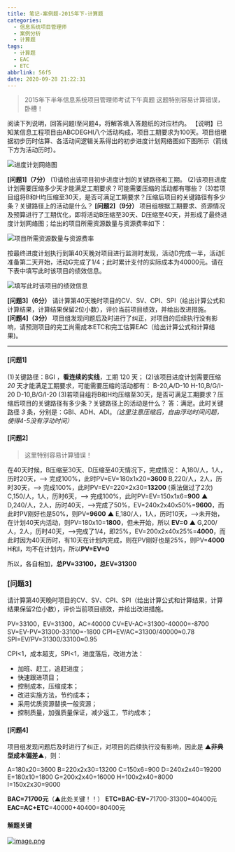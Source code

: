 ```yaml
---
title: 笔记-案例题-2015年下-计算题
categories:
  - 信息系统项目管理师
  - 案例分析
  - 计算题
tags:
  - 计算题
  - EAC
  - ETC
abbrlink: 56f5
date: 2020-09-28 21:22:31
---
```


> 2015年下半年信息系统项目管理师考试下午真题
> 这题特别容易计算错误，卧槽！

阅读下列说明，回答问题l至问题4，将解答填入答题纸的对应栏内。
【说明】已知某信息工程项目由ABCDEGHI八个活动构成，项目工期要求为100天。项目组根据初步历时估算、各活动间逻辑关系得出的初步进度计划网络图如下图所示（箭线下方为活动历时）。

![进度计划网络图](https://i.loli.net/2020/09/28/hNVKzXnWasC8pMr.png)

**[问题1]（7分）**
(1)请给出该项目初步进度计划的关键路径和工期。
(2)该项目进度计划需要压缩多少天才能满足工期要求？可能需要压缩的活动都有哪些？
(3)若项目组将B和H均压缩至30天，是否可满足工期要求？压缩后项目的关键路径有多少条？关键路径上的活动是什么？
**[问题2]（9分）**
项目组根据工期要求、资源情况及预算进行了工期优化，即将活动B压缩至30天、D压缩至40天，并形成了最终进度计划网络图；给出的项目所需资源数量与资源费率如下：

![项目所需资源数量与资源费率](https://i.loli.net/2020/09/28/LY6B3ZEAPqkIahl.png)

按最终进度计划执行到第40天晚对项目进行监测时发现，活动D完成一半，活动E准备第二天开始，活动G完成了1/4；此时累计支付的实际成本为40000元。请在下表中填写此时该项目的绩效信息。

![填写此时该项目的绩效信息](https://i.loli.net/2020/09/28/vPQ4JomAXSc2TkI.png)

**[问题3]（6分）**
请计算第40天晚时项目的CV、SV、CPI、SPI（给出计算公式和计算结果，计算结果保留2位小数），评价当前项目绩效，并给出改进措施。  
**[问题4]（3分）**
项目组发现问题后及时进行了纠正，对项目的后续执行没有影响，请预测项目的完工尚需成本ETC和完工估算EAC（给出计算公式和计算结果)。

<!-- more -->

---

#### [问题1]

(1)关键路径：BGI ，**看连续的实线**，工期 120 天；
(2)该项目进度计划需要压缩 *20* 天才能满足工期要求，可能需要压缩的活动都有：
B-20,A/D-10
H-10,B/G/I-20
D-10,B/G/I-20
(3)若项目组将B和H均压缩至30天，是否可满足工期要求？压缩后项目的关键路径有多少条？关键路径上的活动是什么？
答：满足。此时关键路径 *3* 条，分别是：GBI、ADH、ADI。*（这里注意压缩后，自由浮动时间问题，使得4-5没有浮动时间）*

#### [问题2]

> 这里特别容易计算错误！

在40天时候，B压缩至30天、D压缩至40天情况下，完成情况：
A,180/人，1人，历时20天，--> 完成100%，此时PV=EV=180x1x20=**3600**
B,220/人，2人，历时30天，--> 完成100%，此时PV=EV=220×2x30=**13200** (乘法做过了2次)
C,150/人，1人，历时6天，--> 完成100%，此时PV=EV=150x1x6=**900**
▲ D,240/人，2人，历时40天，-->完成了50%，EV=240x2x40x50%=**9600**，而此时PV刚好也是50%，则PV=**9600**
▲ E,180/人，1人，历时10天，-->未开始，在计划40天内活动，则PV=180x10=**1800**，但未开始，所以 **EV=0**
▲ G,200/人，2人，历时40天，-->完成了1/4，即25%，EV=200x2x40x25%=**4000**，而此时因为40天历时，有10天在计划内完成，则在PV刚好也是25%，则PV=**4000**
H和I，均不在计划内，所以**PV=EV=0**

所以，各自相加，**总PV=33100，总EV=31300**

### [问题3]

请计算第40天晚时项目的CV、SV、CPI、SPI（给出计算公式和计算结果，计算结果保留2位小数），评价当前项目绩效，并给出改进措施。  

PV=33100，EV=31300，AC=40000
CV=EV-AC=31300-40000=-8700
SV=EV-PV=31300-33100=-1800
CPI=EV/AC=31300/40000≈0.78
SPI=EV/PV=31300/33100≈0.95

CPI<1，成本超支，SPI<1，进度落后，改进方法：

- 加班、赶工，追赶进度；
- 快速跟进项目；
- 控制成本，压缩成本；
- 改进实施方法，节约成本；
- 采用优质资源替换一般资源；
- 控制质量，加强质量保证，减少返工，节约成本；

#### [问题4]

项目组发现问题后及时进行了纠正，对项目的后续执行没有影响，因此是 ▲**非典型成本偏差**▲，则：

A=180x20=3600
B=220x2x30=13200
C=150x6=900
D=240x2x40=19200
E=180x10=1800
G=200x2x40=16000
H=100x2x40=8000
I=150x2x30=9000

**BAC=71700元**（▲此处关键！！）
**ETC=BAC-EV**=71700-31300=40400元
**EAC=AC+ETC**=40000+40400=80400元

#### 解题关键

<a href="https://sm.ms/image/AxYuG5HIhri9Tsp" target="_blank"><img src="https://i.loli.net/2020/09/29/AxYuG5HIhri9Tsp.png" alt="image.png"></a>
